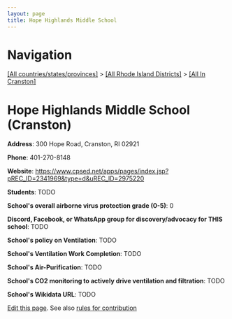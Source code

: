 ```yaml
---
layout: page
title: Hope Highlands Middle School
---
```

# Navigation

[[All countries/states/provinces]](../../..) > [[All Rhode Island Districts]](../..) > [[All In Cranston]](..)

# Hope Highlands Middle School (Cranston)

**Address**: 300 Hope Road, Cranston, RI 02921

**Phone**: 401-270-8148

**Website**: <https://www.cpsed.net/apps/pages/index.jsp?pREC_ID=2341969&type=d&uREC_ID=2975220>

**Students**: TODO

**School's overall airborne virus protection grade (0-5)**: 0

**Discord, Facebook, or WhatsApp group for discovery/advocacy for THIS school**: TODO

**School's policy on Ventilation**: TODO

**School's Ventilation Work Completion**: TODO

**School's Air-Purification**: TODO

**School's CO2 monitoring to actively drive ventilation and filtration**: TODO

**School's Wikidata URL**: TODO


[Edit this page](https://github.com/ventilate-schools/RI/edit/main/./Cranston/Hope_Highlands_Middle_School.md). See also [rules for contribution](../../../contribution-rules/)